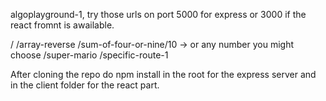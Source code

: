 algoplayground-1, try those urls on port 5000 for express or 3000 if the react fromnt is awailable.

/
/array-reverse
/sum-of-four-or-nine/10    -> or any number you might choose
/super-mario
/specific-route-1

After cloning the repo do npm install in the root for the express server and in the client folder for the react part.

